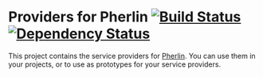 Providers for Pherlin [![Build Status](https://travis-ci.org/JimmDiGrizli/phalcon-skeleton-provider.png?branch=develop)](https://travis-ci.org/JimmDiGrizli/phalcon-skeleton-provider) [![Dependency Status](https://www.versioneye.com/user/projects/532028a2ec13756c8200018d/badge.svg)](https://www.versioneye.com/user/projects/532028a2ec13756c8200018d)
======================

This project contains the service providers for [Pherlin](https://travis-ci.org/JimmDiGrizli/pherlin). 
You can use them in your projects, or to use as prototypes for your service providers.
